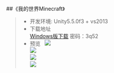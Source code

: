 ##《我的世界Minecraft》  
>* 开发环境: Unity5.5.0f3 + vs2013  
>* 下载地址    
[Windows版下载](http://pan.baidu.com/s/1pLJJjTL) 密码：3q52
>* 预览  
![](https://github.com/XINCGer/Unity3DTraining/blob/master/Minecraft/Previews/preview1.png)  
![](https://github.com/XINCGer/Unity3DTraining/blob/master/Minecraft/Previews/preview2.png)  
![](https://github.com/XINCGer/Unity3DTraining/blob/master/Minecraft/Previews/preview3.png)  
![](https://github.com/XINCGer/Unity3DTraining/blob/master/Minecraft/Previews/preview4.png)  
